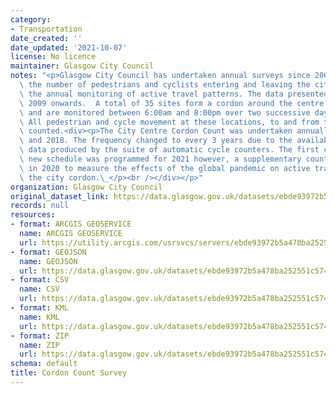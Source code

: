 ```yaml
---
category:
- Transportation
date_created: ''
date_updated: '2021-10-07'
license: No licence
maintainer: Glasgow City Council
notes: "<p>Glasgow City Council has undertaken annual surveys since 2007 to evaluate\
  \ the number of pedestrians and cyclists entering and leaving the city as part of\
  \ the annual monitoring of active travel patterns. The data presented here are from\
  \ 2009 onwards.  A total of 35 sites form a cordon around the centre of the city\
  \ and are monitored between 6:00am and 8:00pm over two successive days each September.\
  \ All pedestrian and cycle movement at these locations, to and from the city, are\
  \ counted.<div><p>The City Centre Cordon Count was undertaken annually between 2009\
  \ and 2018. The frequency changed to every 3 years due to the availability of the\
  \ data produced by the suite of automatic cycle counters. The first count in the\
  \ new schedule was programmed for 2021 however, a supplementary count was undertaken\
  \ in 2020 to measure the effects of the global pandemic on active travel within\
  \ the city cordon.\_</p><br /></div></p>"
organization: Glasgow City Council
original_dataset_link: https://data.glasgow.gov.uk/datasets/ebde93972b5a478ba252551c574c1a8c_0
records: null
resources:
- format: ARCGIS GEOSERVICE
  name: ARCGIS GEOSERVICE
  url: https://utility.arcgis.com/usrsvcs/servers/ebde93972b5a478ba252551c574c1a8c/rest/services/OPEN_DATA/Cordon_Count_Survey/MapServer/0
- format: GEOJSON
  name: GEOJSON
  url: https://data.glasgow.gov.uk/datasets/ebde93972b5a478ba252551c574c1a8c_0.geojson?outSR=%7B%22latestWkid%22%3A27700%2C%22wkid%22%3A27700%7D
- format: CSV
  name: CSV
  url: https://data.glasgow.gov.uk/datasets/ebde93972b5a478ba252551c574c1a8c_0.csv?outSR=%7B%22latestWkid%22%3A27700%2C%22wkid%22%3A27700%7D
- format: KML
  name: KML
  url: https://data.glasgow.gov.uk/datasets/ebde93972b5a478ba252551c574c1a8c_0.kml?outSR=%7B%22latestWkid%22%3A27700%2C%22wkid%22%3A27700%7D
- format: ZIP
  name: ZIP
  url: https://data.glasgow.gov.uk/datasets/ebde93972b5a478ba252551c574c1a8c_0.zip?outSR=%7B%22latestWkid%22%3A27700%2C%22wkid%22%3A27700%7D
schema: default
title: Cordon Count Survey
---
```

